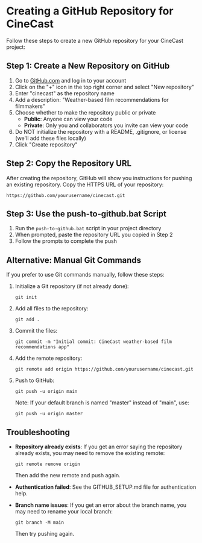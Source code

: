 # Creating a GitHub Repository for CineCast

Follow these steps to create a new GitHub repository for your CineCast project:

## Step 1: Create a New Repository on GitHub

1. Go to [GitHub.com](https://github.com) and log in to your account
2. Click on the "+" icon in the top right corner and select "New repository"
3. Enter "cinecast" as the repository name
4. Add a description: "Weather-based film recommendations for filmmakers"
5. Choose whether to make the repository public or private
   - **Public**: Anyone can view your code
   - **Private**: Only you and collaborators you invite can view your code
6. Do NOT initialize the repository with a README, .gitignore, or license (we'll add these files locally)
7. Click "Create repository"

## Step 2: Copy the Repository URL

After creating the repository, GitHub will show you instructions for pushing an existing repository. Copy the HTTPS URL of your repository:

```
https://github.com/yourusername/cinecast.git
```

## Step 3: Use the push-to-github.bat Script

1. Run the `push-to-github.bat` script in your project directory
2. When prompted, paste the repository URL you copied in Step 2
3. Follow the prompts to complete the push

## Alternative: Manual Git Commands

If you prefer to use Git commands manually, follow these steps:

1. Initialize a Git repository (if not already done):
   ```
   git init
   ```

2. Add all files to the repository:
   ```
   git add .
   ```

3. Commit the files:
   ```
   git commit -m "Initial commit: CineCast weather-based film recommendations app"
   ```

4. Add the remote repository:
   ```
   git remote add origin https://github.com/yourusername/cinecast.git
   ```

5. Push to GitHub:
   ```
   git push -u origin main
   ```
   
   Note: If your default branch is named "master" instead of "main", use:
   ```
   git push -u origin master
   ```

## Troubleshooting

- **Repository already exists**: If you get an error saying the repository already exists, you may need to remove the existing remote:
  ```
  git remote remove origin
  ```
  Then add the new remote and push again.

- **Authentication failed**: See the GITHUB_SETUP.md file for authentication help.

- **Branch name issues**: If you get an error about the branch name, you may need to rename your local branch:
  ```
  git branch -M main
  ```
  Then try pushing again. 